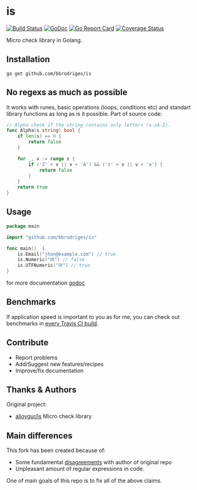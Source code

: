 # is

[![Build Status](https://travis-ci.org/bbrodriges/is.svg?branch=master)](https://travis-ci.org/bbrodriges/is)
[![GoDoc](https://godoc.org/github.com/bbrodriges/is?status.svg)](https://godoc.org/github.com/bbrodriges/is)
[![Go Report Card](https://goreportcard.com/badge/github.com/bbrodriges/is)](https://goreportcard.com/report/github.com/bbrodriges/is)
[![Coverage Status](https://coveralls.io/repos/github/bbrodriges/is/badge.svg?branch=master)](https://coveralls.io/github/bbrodriges/is?branch=master)

Micro check library in Golang. 

## Installation

`go get github.com/bbrodriges/is`

## No regexs as much as possible

It works with runes, basic operations (loops, conditions etc) and standart library functions as long as is it possible.
Part of source code:

```go
// Alpha check if the string contains only letters (a-zA-Z).
func Alpha(s string) bool {
	if len(s) == 0 {
		return false
	}

	for _, v := range s {
		if ('Z' < v || v < 'A') && ('z' < v || v < 'a') {
			return false
		}
	}
	return true
}
```

## Usage

```go
package main

import "github.com/bbrodriges/is"

func main()  {
    is.Email("jhon@example.com") // true
    is.Numeric("Ⅸ") // false
    is.UTFNumeric("Ⅸ") // true
}
```

for more documentation [godoc](https://godoc.org/github.com/bbrodriges/is)

## Benchmarks

If application speed is important to you as for me, you can check out benchmarks in [every Travis CI build](https://travis-ci.org/bbrodriges/is).

## Contribute

- Report problems
- Add/Suggest new features/recipes
- Improve/fix documentation

## Thanks & Authors

Original project:

- [alioygur/is](https://github.com/alioygur/is) Micro check library

## Main differences

This fork has been created because of:

- Some fundamental [disagreements](https://github.com/alioygur/is/issues/6) with author of original repo
- Unpleasant amount of regular expressions in code.

One of main goals of this repo is to fix all of the above claims.